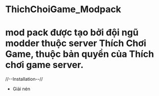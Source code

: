 # ThichChoiGame_Modpack
# mod pack được tạo bởi đội ngũ modder thuộc server Thích Chơi Game, thuộc bản quyền của Thích chơi game server.

//--Installation--//
- Giải nén 
